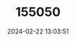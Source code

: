---
title: "155050"
category: "Callogobius clitellus"
draft: false
date: 2024-02-22 13:03:51
languages:
  English: ["Black-banded Goby", "Saddled Goby"]
---